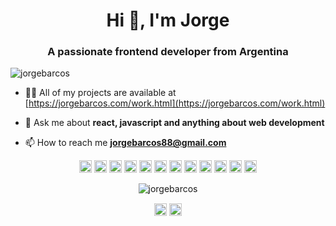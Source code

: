 <h1 align="center">Hi 👋, I'm Jorge</h1>
<h3 align="center">A passionate frontend developer from Argentina</h3>
<p align="left"> <img src="https://komarev.com/ghpvc/?username=jorgebarcos" alt="jorgebarcos" /> </p>

- 👨‍💻 All of my projects are available at [https://jorgebarcos.com/work.html](https://jorgebarcos.com/work.html)

- 💬 Ask me about **react, javascript and anything about web development**

- 📫 How to reach me **jorgebarcos88@gmail.com**

<p align="center">
  <img src="https://konpa.github.io/devicon/devicon.git/icons/html5/html5-original-wordmark.svg" alt="html5" width="20" height="20"/>
  <img src="https://konpa.github.io/devicon/devicon.git/icons/css3/css3-original-wordmark.svg" alt="css3" width="20" height="20"/>
  <img src="https://konpa.github.io/devicon/devicon.git/icons/bootstrap/bootstrap-plain.svg" alt="bootstrap" width="20" height="20"/>
  <img src="https://konpa.github.io/devicon/devicon.git/icons/sass/sass-original.svg" alt="sass" width="20" height="20"/>
  <img src="https://konpa.github.io/devicon/devicon.git/icons/javascript/javascript-original.svg" alt="javascript" width="20" height="20"/>
  <img src="https://konpa.github.io/devicon/devicon.git/icons/react/react-original-wordmark.svg" alt="react" width="20" height="20"/> 
  <img src="https://konpa.github.io/devicon/devicon.git/icons/vuejs/vuejs-original-wordmark.svg" alt="vuejs" width="20" height="20"/> 
  <img src="https://konpa.github.io/devicon/devicon.git/icons/docker/docker-original-wordmark.svg" alt="docker" width="20" height="20"/> 
  <img src="https://konpa.github.io/devicon/devicon.git/icons/mongodb/mongodb-original-wordmark.svg" alt="mongodb" width="20" height="20"/> 
  <img src="https://konpa.github.io/devicon/devicon.git/icons/mysql/mysql-original-wordmark.svg" alt="mysql" width="20" height="20"/> 
  <img src="https://konpa.github.io/devicon/devicon.git/icons/postgresql/postgresql-original-wordmark.svg" alt="postgresql" width="20" height="20"/> 
  <img src="https://konpa.github.io/devicon/devicon.git/icons/nodejs/nodejs-original-wordmark.svg" alt="nodejs" width="20" height="20"/>
</p>
  
  <p align="center"> 
  <img src="https://github-readme-stats.vercel.app/api?username=jorgebarcos&show_icons=true" alt="jorgebarcos" /> </p>

<p align="center">
<a href="https://linkedin.com/in/jorgebarcos" target="blank"><img align="center" src="https://cdn.jsdelivr.net/npm/simple-icons@3.0.1/icons/linkedin.svg" alt="jorgebarcos" height="20" width="20" /></a>
<a href="https://fb.com/jbarcos88" target="blank"><img align="center" src="https://cdn.jsdelivr.net/npm/simple-icons@3.0.1/icons/facebook.svg" alt="jbarcos88" height="20" width="20" /></a>
</p>
<!--
```js
const jor = {
  pronouns: he" | "him",
  code: [Javascript, Typescript, HTML, CSS],
  tools: [React, Redux, Node, Storybook, Styled-Components, Jest, Docker],
}
```

## You can find me :point_down::
- [Blog](https://jorgebarcos.com)
- [Linkedin](https://www.linkedin.com/in/jorgebarcos/)
- [Facebook](https://web.facebook.com/jbarcos88/)

[![jorgebarcos github stats](https://github-readme-stats.vercel.app/api?username=jorgebarcos)](https://github.com/anuraghazra/github-readme-stats)

-->


<!--
**jorgebarcos/jorgebarcos** is a ✨ _special_ ✨ repository because its `README.md` (this file) appears on your GitHub profile.

Here are some ideas to get you started:

- 🔭 I’m currently working on ...
- 🌱 I’m currently learning ...
- 👯 I’m looking to collaborate on ...
- 🤔 I’m looking for help with ...
- 💬 Ask me about ...
- 📫 How to reach me: ...
- 😄 Pronouns: ...
- ⚡ Fun fact: ...
-->
